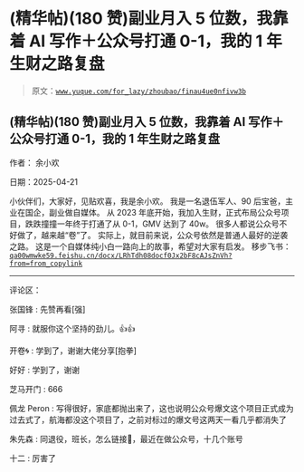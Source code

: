 # (精华帖)(180 赞)副业月入 5 位数，我靠着 AI 写作＋公众号打通 0-1，我的 1 年生财之路复盘

> 原文：[`www.yuque.com/for_lazy/zhoubao/finau4ue0nfivw3b`](https://www.yuque.com/for_lazy/zhoubao/finau4ue0nfivw3b)

## (精华帖)(180 赞)副业月入 5 位数，我靠着 AI 写作＋公众号打通 0-1，我的 1 年生财之路复盘

作者： 余小欢

日期：2025-04-21

小伙伴们，大家好，见贴欢喜，我是余小欢。 我是一名退伍军人、90 后宝爸，主业在国企，副业做自媒体。
从 2023 年底开始，我加入生财，正式布局公众号项目，跌跌撞撞一年终于打通了从 0-1，GMV 达到了 40w。 很多人都说公众号不好做了，越来越“卷”了。
实际上，就目前来说，公众号依然是普通人最好的逆袭之路。 这是一个自媒体纯小白一路向上的故事，希望对大家有启发。 移步飞书： [`qa00wmwke59.feishu.cn/docx/LRhTdh08docf0Jx2bF8cAJsZnVh?from=from_copylink`](https://qa00wmwke59.feishu.cn/docx/LRhTdh08docf0Jx2bF8cAJsZnVh?from=from_copylink)

* * *

评论区：

张国锋 : 先赞再看[强]

阿寻 : 就服你这个坚持的劲儿。👍👍

开卷🌀 : 学到了，谢谢大佬分享[抱拳]

好好 : 学到了，谢谢

芝马开门 : 666

佩龙 Peron : 写得很好，家底都抛出来了，这也说明公众号爆文这个项目正式成为过去式了，航海都没这个项目了，之前对标过的爆文号这两天一看几乎都消失了

朱先森 : 同退役，班长，怎么链接🔗，最近在做公众号，十几个账号

十二 : 厉害了